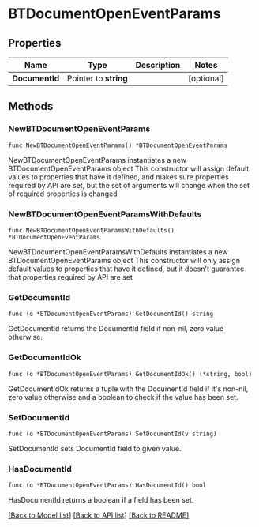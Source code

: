# BTDocumentOpenEventParams

## Properties

Name | Type | Description | Notes
------------ | ------------- | ------------- | -------------
**DocumentId** | Pointer to **string** |  | [optional] 

## Methods

### NewBTDocumentOpenEventParams

`func NewBTDocumentOpenEventParams() *BTDocumentOpenEventParams`

NewBTDocumentOpenEventParams instantiates a new BTDocumentOpenEventParams object
This constructor will assign default values to properties that have it defined,
and makes sure properties required by API are set, but the set of arguments
will change when the set of required properties is changed

### NewBTDocumentOpenEventParamsWithDefaults

`func NewBTDocumentOpenEventParamsWithDefaults() *BTDocumentOpenEventParams`

NewBTDocumentOpenEventParamsWithDefaults instantiates a new BTDocumentOpenEventParams object
This constructor will only assign default values to properties that have it defined,
but it doesn't guarantee that properties required by API are set

### GetDocumentId

`func (o *BTDocumentOpenEventParams) GetDocumentId() string`

GetDocumentId returns the DocumentId field if non-nil, zero value otherwise.

### GetDocumentIdOk

`func (o *BTDocumentOpenEventParams) GetDocumentIdOk() (*string, bool)`

GetDocumentIdOk returns a tuple with the DocumentId field if it's non-nil, zero value otherwise
and a boolean to check if the value has been set.

### SetDocumentId

`func (o *BTDocumentOpenEventParams) SetDocumentId(v string)`

SetDocumentId sets DocumentId field to given value.

### HasDocumentId

`func (o *BTDocumentOpenEventParams) HasDocumentId() bool`

HasDocumentId returns a boolean if a field has been set.


[[Back to Model list]](../README.md#documentation-for-models) [[Back to API list]](../README.md#documentation-for-api-endpoints) [[Back to README]](../README.md)


